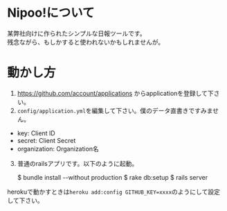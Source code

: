 # Nipoo!について

某弊社向けに作られたシンプルな日報ツールです。  
残念ながら、もしかすると使われないかもしれませんが。


# 動かし方

1. https://github.com/account/applications からapplicationを登録して下さい。
2. `config/application.yml`を編集して下さい。僕のデータ直書きですみません。  

- key: Client ID
- secret: Client Secret
- organization: Organization名

3. 普通のrailsアプリです。以下のように起動。

    $ bundle install --without production
    $ rake db:setup
    $ rails server

herokuで動かすときは`heroku add:config GITHUB_KEY=xxxx`のようにして設定して下さい。

